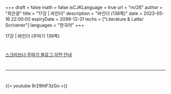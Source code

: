 +++
draft = false
math = false
isCJKLanguage = true
url = "m/26"
author = "최은광"
title = "17강 | 바인더"
description = "바인더 (138쪽)"
date = 2023-05-16 22:00:00
expiryDate = 2099-12-31
techs = ["Literature & Latte/ Scrivener"]
languages = "한국어"
+++

17강 | 바인더 (무따기 138쪽)

<!--more--> 

#

[스크리브너 무따기 블로그 이전 안내](../../docs/scrivener/newsroom/scrivener-notice-01/)

#

---

#

{{< youtube 8r29htF3zGo >}}

#